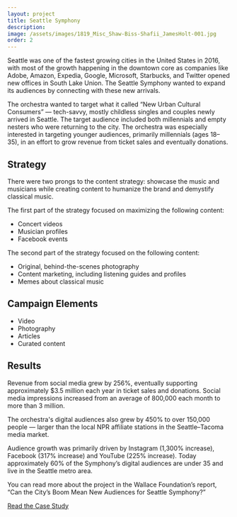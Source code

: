 ```yaml
---
layout: project
title: Seattle Symphony
description:
image: /assets/images/1819_Misc_Shaw-Biss-Shafii_JamesHolt-001.jpg
order: 2
---
```


Seattle was one of the fastest growing cities in the United States in 2016, with most of the growth happening in the downtown core as companies like Adobe, Amazon, Expedia, Google, Microsoft, Starbucks, and Twitter opened new offices in South Lake Union. The Seattle Symphony wanted to expand its audiences by connecting with these new arrivals.

The orchestra wanted to target what it called “New Urban Cultural Consumers” — tech-savvy, mostly childless singles and couples newly arrived in Seattle. The target audience included both millennials and empty nesters who were returning to the city. The orchestra was especially interested in targeting younger audiences, primarily millennials (ages 18–35), in an effort to grow revenue from ticket sales and eventually donations.

## Strategy

There were two prongs to the content strategy: showcase the music and musicians while creating content to humanize the brand and demystify classical music.

The first part of the strategy focused on maximizing the following content:

* Concert videos
* Musician profiles
* Facebook events

The second part of the strategy focused on the following content:

* Original, behind-the-scenes photography
* Content marketing, including listening guides and profiles
* Memes about classical music

## Campaign Elements

* Video
* Photography
* Articles
* Curated content

## Results

Revenue from social media grew by 256%, eventually supporting approximately $3.5 million each year in ticket sales and donations. Social media impressions increased from an average of 800,000 each month to more than 3 million.

The orchestra's digital audiences also grew by 450% to over 150,000 people — larger than the local NPR affiliate stations in the Seattle–Tacoma media market.

Audience growth was primarily driven by Instagram (1,300% increase), Facebook (317% increase) and YouTube (225% increase). Today approximately 60% of the Symphony’s digital audiences are under 35 and live in the Seattle metro area.

You can read more about the project in the Wallace Foundation’s report, “Can the City’s Boom Mean New Audiences for Seattle Symphony?”

<a class="button is-rounded is-primary" href="https://www.wallacefoundation.org/knowledge-center/pages/can-the-citys-boom-mean-new-audiences-for-seattle-symphony.aspx">Read the Case Study</a>
